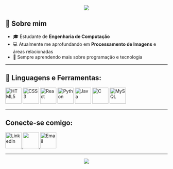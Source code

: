 <!-- Banner -->
<p align="center">
  <img src="https://capsule-render.vercel.app/api?type=waving&color=0:00c6ff,100:0072ff&height=200&section=header&text=Rafael%20Alberto%20de%20Araujo&fontSize=40&fontColor=ffffff&animation=fadeIn&fontAlignY=35"/>
</p>

## 👋 Sobre mim
- 🎓 Estudante de **Engenharia de Computação**
- 💻 Atualmente me aprofundando em **Processamento de Imagens** e áreas relacionadas
- 🌱 Sempre aprendendo mais sobre programação e tecnologia

---

## 🚀 Linguagens e Ferramentas:
<p align="left">
  <!-- Frontend -->
  <img src="https://www.vectorlogo.zone/logos/w3_html5/w3_html5-icon.svg" alt="HTML5" width="50" height="50" />
  <img src="https://www.vectorlogo.zone/logos/w3_css/w3_css-icon~old.svg" alt="CSS3" width="50" height="50" />
  <img src="https://cdn.simpleicons.org/react/61DAFB" alt="React" width="50" height="50" />
  
  <!-- Backend & Languages -->
  <img src="https://assets.zabbix.com/img/brands/python.svg" alt="Python" width="50" height="50" />
  <img src="https://www.vectorlogo.zone/logos/java/java-horizontal.svg" alt="Java" height="50" />
  <img src="https://upload.wikimedia.org/wikipedia/commons/1/18/C_Programming_Language.svg" alt="C" width="50" height="50" />
  
  <!-- Database -->
  <img src="https://www.vectorlogo.zone/logos/mysql/mysql-official.svg" alt="MySQL" height="50" />
</p>

---

<!-- ## 📊 Estatísticas
 <p align="center">
  <img height="165" alt="Rafael Github's Stats" src="https://github-readme-stats-rosy-seven-61.vercel.app/api?username=rafaelalbertodearaujo&show_icons=true&theme=github_dark"/>
  <img height="165" src="https://github-readme-stats.vercel.app/api/top-langs/?username=rafaelalbertodearaujo&theme=tokyonight" />
</p> -->


## Conecte-se comigo:
<p align="left">
  <!-- LinkedIn -->
  <a href="https://linkedin.com/in/rafaelalbertodearaujo" target="_blank" rel="noreferrer">
    <img src="https://www.vectorlogo.zone/logos/linkedin/linkedin-tile.svg" alt="LinkedIn" height="50"/>
  </a>
  <!-- Instagram -->
  <a href="https://instagram.com/araujo.elm" target="_blank" rel="noreferrer">
    <img height="50" src="https://upload.wikimedia.org/wikipedia/commons/9/95/Instagram_logo_2022.svg" />
  </a>
  <!-- Email -->
  <a href="mailto:rafaelalbertola02@gmail.com" target="_blank" rel="noreferrer">
    <img src="https://upload.wikimedia.org/wikipedia/commons/4/4e/Gmail_Icon.png" alt="Email" width="50" height="50"/>
  </a>
</p>

---

<!-- Rodapé -->
<p align="center">
  <img src="https://capsule-render.vercel.app/api?type=waving&color=0:0072ff,100:00c6ff&height=100&section=footer"/>
</p>

